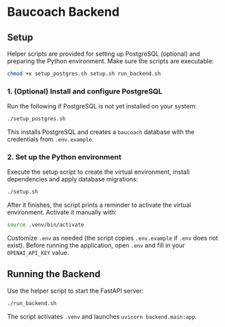 # Baucoach Backend

## Setup

Helper scripts are provided for setting up PostgreSQL (optional) and preparing the
Python environment. Make sure the scripts are executable:

```bash
chmod +x setup_postgres.sh setup.sh run_backend.sh
```

### 1. (Optional) Install and configure PostgreSQL

Run the following if PostgreSQL is not yet installed on your system:

```bash
./setup_postgres.sh
```

This installs PostgreSQL and creates a `baucoach` database with the credentials
from `.env.example`.

### 2. Set up the Python environment

Execute the setup script to create the virtual environment, install
dependencies and apply database migrations:

```bash
./setup.sh
```

After it finishes, the script prints a reminder to activate the virtual environment. Activate it manually with:

```bash
source .venv/bin/activate
```

Customize `.env` as needed (the script copies `.env.example` if `.env` does not
exist). Before running the application, open `.env` and fill in your
`OPENAI_API_KEY` value.

## Running the Backend

Use the helper script to start the FastAPI server:

```bash
./run_backend.sh
```

The script activates `.venv` and launches `uvicorn backend.main:app`.

